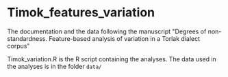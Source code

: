 # Timok_features_variation
The documentation and the data following the manuscript "Degrees of non-standardness. Feature-based analysis of variation in a Torlak dialect corpus"

Timok_variation.R is the R script containing the analyses.
The data used in the analyses is in the folder `data/`
